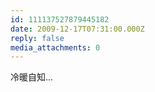 ```yaml
---
id: 111137527879445182
date: 2009-12-17T07:31:00.000Z
reply: false
media_attachments: 0
---
```


冷暖自知... ​​​​

